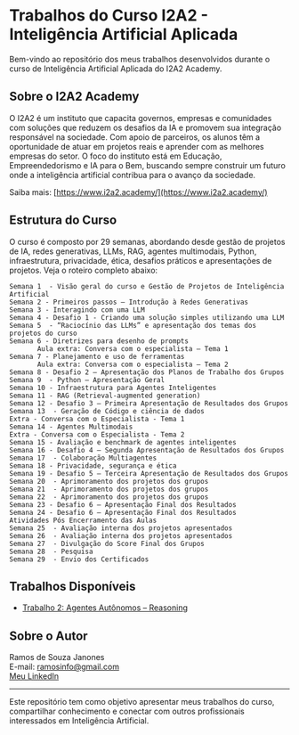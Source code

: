 # Trabalhos do Curso I2A2 - Inteligência Artificial Aplicada

Bem-vindo ao repositório dos meus trabalhos desenvolvidos durante o curso de Inteligência Artificial Aplicada do I2A2 Academy.

## Sobre o I2A2 Academy
O I2A2 é um instituto que capacita governos, empresas e comunidades com soluções que reduzem os desafios da IA e promovem sua integração responsável na sociedade. Com apoio de parceiros, os alunos têm a oportunidade de atuar em projetos reais e aprender com as melhores empresas do setor. O foco do instituto está em Educação, Empreendedorismo e IA para o Bem, buscando sempre construir um futuro onde a inteligência artificial contribua para o avanço da sociedade.

Saiba mais: [https://www.i2a2.academy/](https://www.i2a2.academy/)

## Estrutura do Curso
O curso é composto por 29 semanas, abordando desde gestão de projetos de IA, redes generativas, LLMs, RAG, agentes multimodais, Python, infraestrutura, privacidade, ética, desafios práticos e apresentações de projetos. Veja o roteiro completo abaixo:

```
Semana 1  - Visão geral do curso e Gestão de Projetos de Inteligência Artificial
Semana 2 - Primeiros passos – Introdução à Redes Generativas
Semana 3 - Interagindo com uma LLM
Semana 4 - Desafio 1 - Criando uma solução simples utilizando uma LLM
Semana 5  - “Raciocínio das LLMs” e apresentação dos temas dos projetos do curso
Semana 6 - Diretrizes para desenho de prompts
       Aula extra: Conversa com o especialista – Tema 1
Semana 7 - Planejamento e uso de ferramentas
       Aula extra: Conversa com o especialista – Tema 2
Semana 8 - Desafio 2 – Apresentação dos Planos de Trabalho dos Grupos
Semana 9  - Python – Apresentação Geral
Semana 10 - Infraestrutura para Agentes Inteligentes
Semana 11 - RAG (Retrieval-augmented generation)
Semana 12 - Desafio 3 – Primeira Apresentação de Resultados dos Grupos
Semana 13  - Geração de Código e ciência de dados
Extra - Conversa com o Especialista - Tema 1
Semana 14 - Agentes Multimodais
Extra - Conversa com o Especialista - Tema 2
Semana 15 - Avaliação e benchmark de agentes inteligentes
Semana 16 - Desafio 4 – Segunda Apresentação de Resultados dos Grupos
Semana 17  - Colaboração Multiagentes
Semana 18 - Privacidade, segurança e ética
Semana 19 - Desafio 5 – Terceira Apresentação de Resultados dos Grupos
Semana 20  - Aprimoramento dos projetos dos grupos
Semana 21  - Aprimoramento dos projetos dos grupos
Semana 22  - Aprimoramento dos projetos dos grupos
Semana 23 - Desafio 6 – Apresentação Final dos Resultados
Semana 24 - Desafio 6 – Apresentação Final dos Resultados
Atividades Pós Encerramento das Aulas
Semana 25  - Avaliação interna dos projetos apresentados
Semana 26  - Avaliação interna dos projetos apresentados
Semana 27  - Divulgação do Score Final dos Grupos
Semana 28  - Pesquisa
Semana 29  - Envio dos Certificados
```

## Trabalhos Disponíveis
- [Trabalho 2: Agentes Autônomos – Reasoning](trabalhos/21-05-2025/Trabalho%20-%20Agentes%20Aut%C3%B4nomos%20%E2%80%93%20Reasoning%20-%20Ramos%20de%20Souza.md)

## Sobre o Autor
Ramos de Souza Janones  
E-mail: ramosinfo@gmail.com  
[Meu LinkedIn](https://www.linkedin.com/in/ramos-souza)

---

Este repositório tem como objetivo apresentar meus trabalhos do curso, compartilhar conhecimento e conectar com outros profissionais interessados em Inteligência Artificial.
